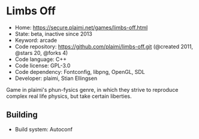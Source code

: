 # Limbs Off

- Home: https://secure.plaimi.net/games/limbs-off.html
- State: beta, inactive since 2013
- Keyword: arcade
- Code repository: https://github.com/plaimi/limbs-off.git (@created 2011, @stars 20, @forks 4)
- Code language: C++
- Code license: GPL-3.0
- Code dependency: Fontconfig, libpng, OpenGL, SDL
- Developer: plaimi, Stian Ellingsen

Game in plaimi's phun-fysics genre, in which they strive to reproduce complex real life physics, but take certain liberties.

## Building

- Build system: Autoconf
